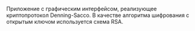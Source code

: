 Приложение с графическим интерфейсом, реализующее криптопротокол Denning-Sacco. В качестве алгоритма шифрования с открытым ключом используется схема RSA.
